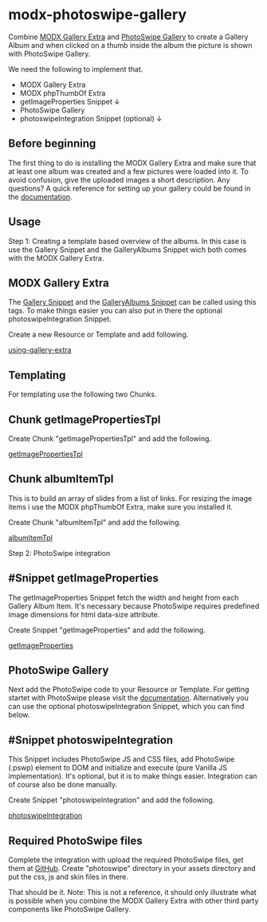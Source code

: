 # modx-photoswipe-gallery

Combine [MODX Gallery Extra](https://docs.modx.com/current/en/extras/gallery/index) and [PhotoSwipe Gallery](http://www.photoswipe.com/) to create a Gallery Album and when clicked
on a thumb inside the album the picture is shown with PhotoSwipe Gallery.

We need the following to implement that.

- MODX Gallery Extra
- MODX phpThumbOf Extra
- getImageProperties Snippet ↓
- PhotoSwipe Gallery
- photoswipeIntegration Snippet (optional) ↓

<h2>Before beginning</h2>

The first thing to do is installing the MODX Gallery Extra and make sure that at least one album was created and a few pictures were loaded into it. To avoid confusion, give the uploaded images a short description. Any questions? A quick reference for setting up your gallery could be found in the [documentation](https://docs.modx.com/current/en/extras/gallery/gallery.setting-up-your-gallery).

<h2>Usage</h2>

Step 1: Creating a template based overview of the albums. In this case is use the Gallery Snippet and the GalleryAlbums Snippet wich both comes with the MODX Gallery Extra.

<h2>MODX Gallery Extra</h2>

The [Gallery Snippet](https://docs.modx.com/current/en/extras/gallery/gallery) and the [GalleryAlbums Snippet](https://docs.modx.com/current/en/extras/gallery/gallery.galleryalbums)  can be called using this tags. To make things easier you can also put in there the optional photoswipeIntegration Snippet.

Create a new Resource or Template and add following.

[using-gallery-extra](example/using-gallery-extra)

<h2>Templating</h2>

For templating use the following two Chunks.

<h2>Chunk getImagePropertiesTpl</h2>

Create Chunk "getImagePropertiesTpl" and add the following.

[getImagePropertiesTpl](chunks/getImagePropertiesTpl)

<h2>Chunk albumItemTpl</h2>

This is to build an array of slides from a list of links. For resizing the image items i use the MODX phpThumbOf Extra, make sure you installed it.

Create Chunk "albumItemTpl" and add the following.

[albumItemTpl](chunks/albumItemTpl)

Step 2: PhotoSwipe integration

<h2>#Snippet getImageProperties</h2>

The getImageProperties Snippet fetch the width and height from each Gallery Album Item. It's necessary because PhotoSwipe requires predefined image dimensions for html data-size attribute.

Create Snippet "getImageProperties" and add the following.

[getImageProperties](snippets/getImageProperties)

<h2>PhotoSwipe Gallery</h2>

Next add the PhotoSwipe code to your Resource or Template. For getting startet with PhotoSwipe please visit the [documentation](https://photoswipe.com/documentation/getting-started.html). Alternatively you can use the optional photoswipeIntegration Snippet, which you can find below.

<h2>#Snippet photoswipeIntegration</h2>

This Snippet includes PhotoSwipe JS and CSS files, add PhotoSwipe (.pswp) element to DOM and initialize and execute (pure Vanilla JS implementation). It's optional, but it is to make things easier. Integration can of course also be done manually.

Create Snippet "photoswipeIntegration" and add the following.

[photoswipeIntegration](snippets/photoswipeIntegration)

<h2>Required PhotoSwipe files</h2>

Complete the integration with upload the required PhotoSwipe files, get them at [GitHub](https://github.com/dimsemenov/photoswipe). Create "photoswipe" directory in your assets directory and put the css, js and skin files in there.

That should be it. Note: This is not a reference, it should only illustrate what is possible when you combine the MODX Gallery Extra with other third party components like PhotoSwipe Gallery.
